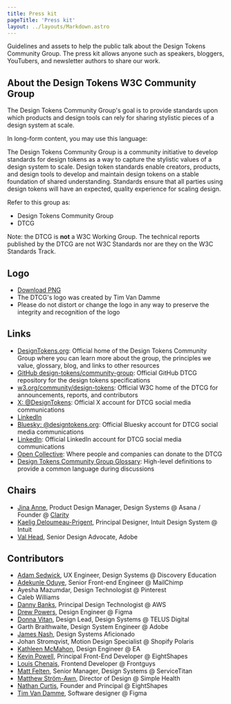 ```yaml
---
title: Press kit
pageTitle: 'Press kit'
layout: ../layouts/Markdown.astro
---
```


Guidelines and assets to help the public talk about the Design Tokens Community Group. The press kit allows anyone such as speakers, bloggers, YouTubers, and newsletter authors to share our work.

## About the Design Tokens W3C Community Group

The Design Tokens Community Group's goal is to provide standards upon which products and design tools can rely for sharing stylistic pieces of a design system at scale.

In long-form content, you may use this language:

The Design Tokens Community Group is a community initiative to develop standards for design tokens as a way to capture the stylistic values of a design system to scale. Design token standards enable creators, products, and design tools to develop and maintain design tokens on a stable foundation of shared understanding. Standards ensure that all parties using design tokens will have an expected, quality experience for scaling design.

Refer to this group as:

- Design Tokens Community Group
- DTCG

Note: the DTCG is **not** a W3C Working Group. The technical reports published by the DTCG are not W3C Standards nor are they on the W3C Standards Track.

## Logo

- [Download PNG](/assets/images/logo.png)
- The DTCG's logo was created by Tim Van Damme
- Please do not distort or change the logo in any way to preserve the integrity and recognition of the logo

## Links

- [DesignTokens.org](https://designtokens.org/): Official home of the Design Tokens Community Group where you can learn more about the group, the principles we value, glossary, blog, and links to other resources
- [GitHub design-tokens/community-group](https://github.com/design-tokens/community-group): Official GitHub DTCG repository for the design tokens specifications
- [w3.org/community/design-tokens](https://www.w3.org/community/design-tokens/): Official W3C home of the DTCG for announcements, reports, and contributors
- [X: @DesignTokens](https://x.com/DesignTokens): Official X account for DTCG social media communications
- [LinkedIn](https://www.linkedin.com/company/design-tokens-community-group)
- [Bluesky: @designtokens.org](https://bsky.app/profile/designtokens.org): Official Bluesky account for DTCG social media communications
- [LinkedIn](https://www.linkedin.com/company/design-tokens-community-group/): Official LinkedIn account for DTCG social media communications
- [Open Collective](https://opencollective.com/design-tokens): Where people and companies can donate to the DTCG
- [Design Tokens Community Group Glossary](https://www.designtokens.org/glossary/): High-level definitions to provide a common language during discussions

## Chairs

- [Jina Anne](https://twitter.com/jina), Product Design Manager, Design Systems @ Asana / Founder @ [Clarity](https://www.clarityconf.com/)
- [Kaelig Deloumeau-Prigent](https://twitter.com/kaelig), Principal Designer, Intuit Design System @ Intuit
- [Val Head](https://twitter.com/vlh), Senior Design Advocate, Adobe

## Contributors

- [Adam Sedwick](https://twitter.com/AdamSedwick), UX Engineer, Design Systems @ Discovery Education
- [Adekunle Oduye](https://twitter.com/adekunleoduye), Senior Front-end Engineer @ MailChimp
- Ayesha Mazumdar, Design Technologist @ Pinterest
- Caleb Williams
- [Danny Banks](https://twitter.com/dbanksdesign), Principal Design Technologist @ AWS
- [Drew Powers](https://bsky.app/profile/pow.rs), Design Engineer @ Figma
- [Donna Vitan](https://twitter.com/donnavitan), Design Lead, Design Systems @ TELUS Digital
- Garth Braithwaite, Design System Engineer @ Adobe
- [James Nash](https://cirrus.twiddles.com/), Design Systems Aficionado
- Johan Stromqvist, Motion Design Specialist @ Shopify Polaris
- [Kathleen McMahon](https://twitter.com/resource11), Design Engineer @ EA
- [Kevin Powell](https://twitter.com/kevinmpowell), Principal Front-End Developer @ EightShapes
- [Louis Chenais](https://bsky.app/profile/lucho.cool), Frontend Developer @ Frontguys
- [Matt Felten](https://twitter.com/mattfelten), Senior Manager, Design Systems @ ServiceTitan
- [Matthew Ström-Awn](https://matthewstrom.com/), Director of Design @ Simple Health
- [Nathan Curtis](https://eightshapes.com/nathan-curtis/), Founder and Principal @ EightShapes
- [Tim Van Damme](https://twitter.com/maxvoltar), Software designer @ Figma
